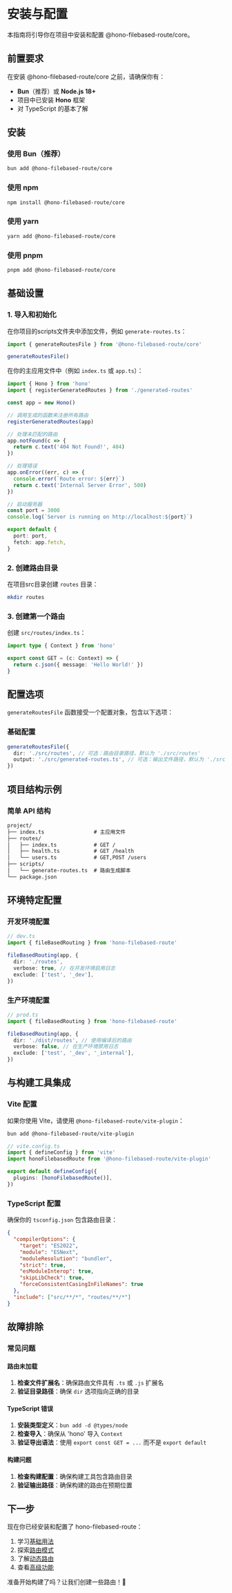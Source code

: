 # 安装与配置

本指南将引导你在项目中安装和配置 @hono-filebased-route/core。

## 前置要求

在安装 @hono-filebased-route/core 之前，请确保你有：

- **Bun**（推荐）或 **Node.js 18+**
- 项目中已安装 **Hono** 框架
- 对 TypeScript 的基本了解

## 安装

### 使用 Bun（推荐）

```bash
bun add @hono-filebased-route/core
```

### 使用 npm

```bash
npm install @hono-filebased-route/core
```

### 使用 yarn

```bash
yarn add @hono-filebased-route/core
```

### 使用 pnpm

```bash
pnpm add @hono-filebased-route/core
```

## 基础设置

### 1. 导入和初始化

在你项目的scripts文件夹中添加文件，例如 `generate-routes.ts`：

```typescript
import { generateRoutesFile } from '@hono-filebased-route/core'

generateRoutesFile()
```

在你的主应用文件中（例如 `index.ts` 或 `app.ts`）：

```typescript
import { Hono } from 'hono'
import { registerGeneratedRoutes } from './generated-routes'

const app = new Hono()

// 调用生成的函数来注册所有路由
registerGeneratedRoutes(app)

// 处理未匹配的路由
app.notFound(c => {
  return c.text('404 Not Found!', 404)
})

// 处理错误
app.onError((err, c) => {
  console.error(`Route error: ${err}`)
  return c.text('Internal Server Error', 500)
})

// 启动服务器
const port = 3000
console.log(`Server is running on http://localhost:${port}`)

export default {
  port: port,
  fetch: app.fetch,
}
```

### 2. 创建路由目录

在项目src目录创建 `routes` 目录：

```bash
mkdir routes
```

### 3. 创建第一个路由

创建 `src/routes/index.ts`：

```typescript
import type { Context } from 'hono'

export const GET = (c: Context) => {
  return c.json({ message: 'Hello World!' })
}
```

## 配置选项

`generateRoutesFile` 函数接受一个配置对象，包含以下选项：

### 基础配置

```typescript
generateRoutesFile({
  dir: './src/routes', // 可选：路由目录路径，默认为 './src/routes'
  output: './src/generated-routes.ts', // 可选：输出文件路径，默认为 './src/generated-routes.ts' !建议为此文件添加git ignore
})
```

## 项目结构示例

### 简单 API 结构

```txt
project/
├── index.ts                # 主应用文件
├── routes/
│   ├── index.ts            # GET /
│   ├── health.ts           # GET /health
│   └── users.ts            # GET,POST /users
├── scripts/
│   └── generate-routes.ts  # 路由生成脚本
└── package.json
```

## 环境特定配置

### 开发环境配置

```typescript
// dev.ts
import { fileBasedRouting } from 'hono-filebased-route'

fileBasedRouting(app, {
  dir: './routes',
  verbose: true, // 在开发环境启用日志
  exclude: ['test', '_dev'],
})
```

### 生产环境配置

```typescript
// prod.ts
import { fileBasedRouting } from 'hono-filebased-route'

fileBasedRouting(app, {
  dir: './dist/routes', // 使用编译后的路由
  verbose: false, // 在生产环境禁用日志
  exclude: ['test', '_dev', '_internal'],
})
```

## 与构建工具集成

### Vite 配置

如果你使用 Vite，请使用 `@hono-filebased-route/vite-plugin`：

```bash
bun add @hono-filebased-route/vite-plugin
```

```typescript
// vite.config.ts
import { defineConfig } from 'vite'
import honoFilebasedRoute from '@hono-filebased-route/vite-plugin'

export default defineConfig({
  plugins: [honoFilebasedRoute()],
})
```

### TypeScript 配置

确保你的 `tsconfig.json` 包含路由目录：

```json
{
  "compilerOptions": {
    "target": "ES2022",
    "module": "ESNext",
    "moduleResolution": "bundler",
    "strict": true,
    "esModuleInterop": true,
    "skipLibCheck": true,
    "forceConsistentCasingInFileNames": true
  },
  "include": ["src/**/*", "routes/**/*"]
}
```

## 故障排除

### 常见问题

#### 路由未加载

1. **检查文件扩展名**：确保路由文件具有 `.ts` 或 `.js` 扩展名
2. **验证目录路径**：确保 `dir` 选项指向正确的目录

#### TypeScript 错误

1. **安装类型定义**：`bun add -d @types/node`
2. **检查导入**：确保从 'hono' 导入 `Context`
3. **验证导出语法**：使用 `export const GET = ...` 而不是 `export default`

#### 构建问题

1. **检查构建配置**：确保构建工具包含路由目录
2. **验证输出路径**：确保构建的路由在预期位置

## 下一步

现在你已经安装和配置了 hono-filebased-route：

1. 学习[基础用法](/zh/guides/basic-usage)
2. 探索[路由模式](/zh/guides/routing-patterns)
3. 了解[动态路由](/zh/guides/dynamic-routes)
4. 查看[高级功能](/zh/guides/advanced-features)

准备开始构建了吗？让我们创建一些路由！🚀

